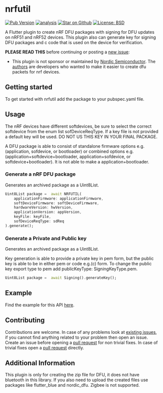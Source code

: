 # nrfutil

[![Pub Version](https://img.shields.io/pub/v/nrfutil)](https://pub.dev/packages/nrfutil)
[![analysis](https://github.com/Knightro63/flutter_nrfutil/actions/workflows/flutter.yml/badge.svg)](https://github.com/Knightro63/flutter_nrfutil/actions/)
[![Star on Github](https://img.shields.io/github/stars/Knightro63/flutter_nrfutil.svg?style=flat&logo=github&colorB=deeppink&label=stars)](https://github.com/Knightro63/flutter_nrfutil)
[![License: BSD](https://img.shields.io/badge/license-BSD-purple.svg)](https://opensource.org/licenses/BSD)

A Flutter plugin to create nRF DFU packages with signing for DFU updates on nRF51 and nRF52 devices. This plugin also can generate key for signing DFU packages and c code that is used on the device for verification.

**PLEASE READ THIS** before continuing or posting a [new issue](https://github.com/Knightro63/flutter_nrfutil):

- This plugin is not sponsor or maintained by [Nordic Semiconductor](https://www.nordicsemi.com/Support/Documentation). The [authors](https://github.com/Knightro63/flutter_nrfutil/blob/main/AUTHORS) are developers who wanted to make it easier to create dfu packets for nrf devices.

## Getting started

To get started with nrfutil add the package to your pubspec.yaml file.

## Usage

The nRF devices have different softdevices, be sure to select the correct softdevice from the enum list sofDeviceReqType. If a key file is not provided a default key will be used. DO NOT US THIS KEY IN YOUR FINAL PACKAGE. 

A DFU package is able to consist of standalone firmware options e.g.(application, sofdevice, or bootloader) or combined options e.g.(application+softdevice+bootloader, application+sofdevice, or softdevice+bootloader). It is not able to make a application+bootloader. 

### Generate a nRF DFU package
Generates an archived package as a Uint8List.
```dart
Uint8List package =  await NRFUTIL(
    applicationFirmware: applicationFirmware,
    softDeviceFirmware: softDeviceFirmware,
    hardwareVersion: hwVersion,
    applicationVersion: appVersion,
    keyFile: keyFile,
    sofDeviceReqType: sdReq
).generate();
```

### Generate a Private and Public key
Generates an archived package as a Uint8List.

Key generation is able to provide a private key in pem form, but the public key is able to be in either pem or code e.g.(c) form. To change the public key export type to pem add publicKeyType: SigningKeyType.pem.
```dart
Uint8List package =  await Signing().generateKey();
```

## Example

Find the example for this API [here](https://github.com/Knightro63/flutter_nrfutil/tree/main/example/nrfutil_example/lib/main.dart).

## Contributing

Contributions are welcome.
In case of any problems look at [existing issues](https://github.com/Knightro63/flutter_nrfutil/issues), if you cannot find anything related to your problem then open an issue.
Create an issue before opening a [pull request](https://github.com/Knightro63/flutter_nrfutil/pulls) for non trivial fixes.
In case of trivial fixes open a [pull request](https://github.com/Knightro63/flutter_nrfutil/pulls) directly.

## Additional Information

This plugin is only for creating the zip file for DFU, it does not have bluetooth in this library. If you also need to upload the created files use packages like flutter_blue and nordic_dfu. Zigbee is not supported.
